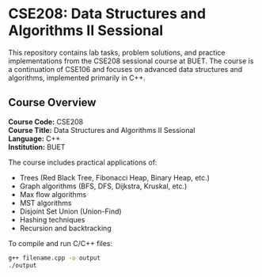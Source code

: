 # CSE208: Data Structures and Algorithms II Sessional

This repository contains lab tasks, problem solutions, and practice implementations from the CSE208 sessional course at BUET. The course is a continuation of CSE106 and focuses on advanced data structures and algorithms, implemented primarily in C++.

## Course Overview

**Course Code:** CSE208  
**Course Title:** Data Structures and Algorithms II Sessional  
**Language:** C++  
**Institution:** BUET

The course includes practical applications of:


- Trees (Red Black Tree, Fibonacci Heap, Binary Heap, etc.)
- Graph algorithms (BFS, DFS, Dijkstra, Kruskal, etc.)
- Max flow algorithms
- MST algorithms
- Disjoint Set Union (Union-Find)
- Hashing techniques
- Recursion and backtracking

To compile and run C/C++ files:

```bash
g++ filename.cpp -o output
./output

